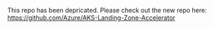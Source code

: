 This repo has been depricated. Please check out the new repo here: https://github.com/Azure/AKS-Landing-Zone-Accelerator
